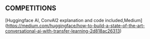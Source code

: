 ## COMPETITIONS

[Huggingface AI,  ConvAI2 explanation and code included,Medium] (https://medium.com/huggingface/how-to-build-a-state-of-the-art-conversational-ai-with-transfer-learning-2d818ac26313)


